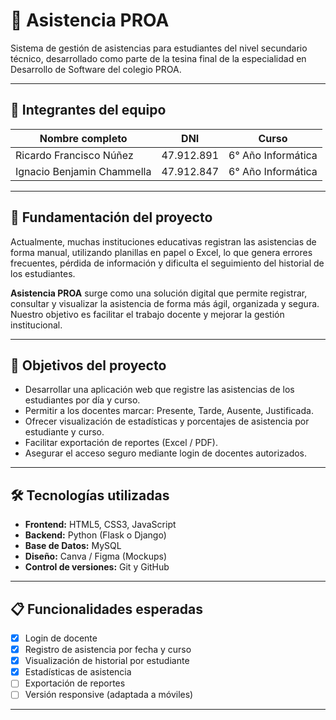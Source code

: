 # 📘 Asistencia PROA

Sistema de gestión de asistencias para estudiantes del nivel secundario técnico, desarrollado como parte de la tesina final de la especialidad en Desarrollo de Software del colegio PROA.

---

## 👥 Integrantes del equipo

| Nombre completo            | DNI         | Curso            |
|---------------------------|-------------|------------------|
| Ricardo Francisco Núñez   | 47.912.891  | 6° Año Informática |
| Ignacio Benjamin Chammella| 47.912.847  | 6° Año Informática |

---

## 🧠 Fundamentación del proyecto

Actualmente, muchas instituciones educativas registran las asistencias de forma manual, utilizando planillas en papel o Excel, lo que genera errores frecuentes, pérdida de información y dificulta el seguimiento del historial de los estudiantes.

**Asistencia PROA** surge como una solución digital que permite registrar, consultar y visualizar la asistencia de forma más ágil, organizada y segura. Nuestro objetivo es facilitar el trabajo docente y mejorar la gestión institucional.

---

## 🎯 Objetivos del proyecto

- Desarrollar una aplicación web que registre las asistencias de los estudiantes por día y curso.
- Permitir a los docentes marcar: Presente, Tarde, Ausente, Justificada.
- Ofrecer visualización de estadísticas y porcentajes de asistencia por estudiante y curso.
- Facilitar exportación de reportes (Excel / PDF).
- Asegurar el acceso seguro mediante login de docentes autorizados.

---

## 🛠️ Tecnologías utilizadas

- **Frontend:** HTML5, CSS3, JavaScript
- **Backend:** Python (Flask o Django)
- **Base de Datos:** MySQL
- **Diseño:** Canva / Figma (Mockups)
- **Control de versiones:** Git y GitHub

---

## 📋 Funcionalidades esperadas

- [x] Login de docente
- [x] Registro de asistencia por fecha y curso
- [x] Visualización de historial por estudiante
- [x] Estadísticas de asistencia
- [ ] Exportación de reportes
- [ ] Versión responsive (adaptada a móviles)

---


